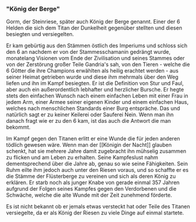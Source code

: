 ### "König der Berge"

  

Gorm, der Steinriese, später auch König der Berge genannt. Einer der 6 Helden die sich dem Titan der Dunkelheit gegenüber stellten und diesen besiegten und versiegelten.

Er kam gebürtig aus den Stämmen östlich des Imperiums und schloss sich den 6 an nachdem er von der Stammesschamanin gedrängt wurde, monatelang Visionen vom Ende der Zivilisation und seines Stammes oder von der Zerstörung großer Teile Gandria's sah, von den Tieren - welche die 6 Götter die ihre Champions erwählten als heilig erachtet werden - aus seiner Heimat getrieben wurde und diese ihm mehrmals über den Weg liefen und ihn im Kampf besiegten. Er ist die Definition von Stur und Faul, aber auch ein außerordentlich lebhafter und herzlicher Bursche. Er hegte stets den einfachen Wunsch nach einem einfachen Leben mit einer Frau in jedem Arm, einer Armee seiner eigenen Kinder und einem einfachen Haus, welches nach menschlichen Standards einer Burg entspräche. Das und natürlich sagt er zu keiner Keilerei oder Sauferei Nein. Wenn man ihn danach fragt wie er zu den 6 kam, ist das auch die Antwort die man bekommt.

  

Im Kampf gegen den Titanen erlitt er eine Wunde die für jeden anderen tödlich gewesen wäre. Wenn man der [[Königin der Nacht]] glauben schenkt, hat sie mehrere Jahre damit zugebracht ihn mühselig zusammen zu flicken und am Leben zu erhalten. Seine Kampfeslust nahm dementsprechend über die Jahre ab, genau so wie seine Fähigkeiten. Sein Ruhm eilte ihm jedoch auch unter den Riesen voraus, und so schaffte er es die Stämme der Flüsterberge zu vereinen und sich als deren König zu erklären. Er starb noch als junger Knabe von gerade einmal 357 Jahren aufgrund der Folgen seines Kampfes gegen den Verdorbenen und die Schwäche, welche die alte Wunde mit der Zeit zunehmend förderte. 

  

Es ist nicht bekannt ob er jemals etwas versteckt hat oder Teile des Titanen versiegelte, da er als König der Riesen zu viele Dinge auf einmal startete.   
